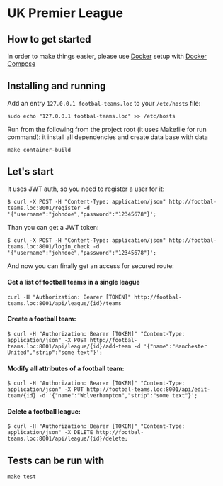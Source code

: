 # UK Premier League

## How to get started
In order to make things easier, please use [Docker](https://docs.docker.com/engine/installation/) setup 
with [Docker Compose](https://docs.docker.com/compose/install/)

## Installing and running

Add an entry `127.0.0.1 footbal-teams.loc` to your `/etc/hosts` file:
```
sudo echo "127.0.0.1 footbal-teams.loc" >> /etc/hosts
```
Run from the following from the project root (it uses Makefile for run command):
it install all dependencies and create data base with data
```
make container-build
```

## Let's start

It uses JWT auth, so you need to register a user for it:

```
$ curl -X POST -H "Content-Type: application/json" http://footbal-teams.loc:8001/register -d '{"username":"johndoe","password":"12345678"}';
```

Than you can get a JWT token:
```
$ curl -X POST -H "Content-Type: application/json" http://footbal-teams.loc:8001/login_check -d '{"username":"johndoe","password":"12345678"}';
```

And now you can finally get an access for secured route:

#### Get a list of football teams in a single league

```
curl -H "Authorization: Bearer [TOKEN]" http://footbal-teams.loc:8001/api/league/{id}/teams
```

#### Create a football team:

```
$ curl -H "Authorization: Bearer [TOKEN]" "Content-Type: application/json" -X POST http://footbal-teams.loc:8001/api/league/{id}/add-team -d '{"name":"Manchester United","strip":"some text"}';
```

#### Modify all attributes of a football team:

```
$ curl -H "Authorization: Bearer [TOKEN]" "Content-Type: application/json" -X PUT http://footbal-teams.loc:8001/api/edit-team/{id} -d '{"name":"Wolverhampton","strip":"some text"}';
```

#### Delete a football league:

```
$ curl -H "Authorization: Bearer [TOKEN]" "Content-Type: application/json" -X DELETE http://footbal-teams.loc:8001/api/league/{id}/delete;
```

## Tests can be run with

```
make test
```
